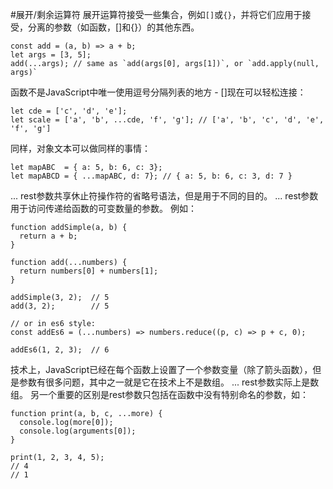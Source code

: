#展开/剩余运算符
展开运算符接受一些集合，例如`[]`或`{}`，并将它们应用于接受，分离的参数（如函数，[]和{}）的其他东西。
```
const add = (a, b) => a + b;
let args = [3, 5];
add(...args); // same as `add(args[0], args[1])`, or `add.apply(null, args)`
```
函数不是JavaScript中唯一使用逗号分隔列表的地方 - []现在可以轻松连接：
```
let cde = ['c', 'd', 'e'];
let scale = ['a', 'b', ...cde, 'f', 'g']; // ['a', 'b', 'c', 'd', 'e', 'f', 'g']
```
同样，对象文本可以做同样的事情：
```
let mapABC  = { a: 5, b: 6, c: 3};
let mapABCD = { ...mapABC, d: 7}; // { a: 5, b: 6, c: 3, d: 7 }
```
... rest参数共享休止符操作符的省略号语法，但是用于不同的目的。 ... rest参数用于访问传递给函数的可变数量的参数。 例如：
```
function addSimple(a, b) {
  return a + b;
}

function add(...numbers) {
  return numbers[0] + numbers[1];
}

addSimple(3, 2);  // 5
add(3, 2);        // 5

// or in es6 style:
const addEs6 = (...numbers) => numbers.reduce((p, c) => p + c, 0);

addEs6(1, 2, 3);  // 6
```
技术上，JavaScript已经在每个函数上设置了一个参数变量（除了箭头函数），但是参数有很多问题，其中之一就是它在技术上不是数组。
... rest参数实际上是数组。 另一个重要的区别是rest参数只包括在函数中没有特别命名的参数，如：
```
function print(a, b, c, ...more) {
  console.log(more[0]);
  console.log(arguments[0]);
}

print(1, 2, 3, 4, 5);
// 4
// 1
```